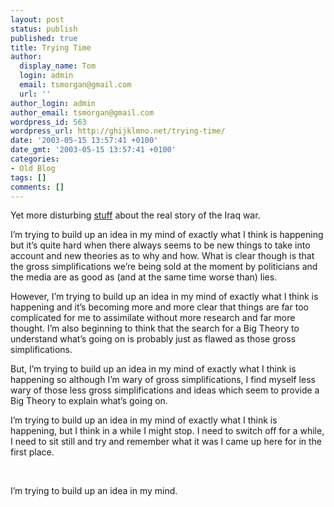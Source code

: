 ```yaml
---
layout: post
status: publish
published: true
title: Trying Time
author:
  display_name: Tom
  login: admin
  email: tsmorgan@gmail.com
  url: ''
author_login: admin
author_email: tsmorgan@gmail.com
wordpress_id: 563
wordpress_url: http://ghijklmno.net/trying-time/
date: '2003-05-15 13:57:41 +0100'
date_gmt: '2003-05-15 13:57:41 +0100'
categories:
- Old Blog
tags: []
comments: []
---
```

<p>Yet more disturbing <a href="http://www.commondreams.org/views03/0513-10.htm">stuff</a> about the real story of the Iraq war.</p>

<p class="firstpar">I&#8217;m trying to build up an idea in my mind of exactly what I think is happening but it&#8217;s quite hard when there always seems to be new things to take into account and new theories as to why and how. What is clear though is that  the gross simplifications we&#8217;re being sold at the moment by politicians and the media are as good as (and at the same time worse than) lies.</p>

<p>However, I&#8217;m trying to build up an idea in my mind of exactly what I think is happening and it&#8217;s becoming more and more clear that things are far too complicated for me to assimilate without more research and far more thought. I&#8217;m also beginning to think that the search for a Big Theory to understand what&#8217;s going on is probably just as flawed as those gross simplifications.</p>

<p>But, I&#8217;m trying to build up an idea in my mind of exactly what I think is happening so although I&#8217;m wary of gross simplifications, I find myself less wary of those less gross simplifications and ideas which seem to provide a Big Theory to explain what&#8217;s going on.</p>

<p>I&#8217;m trying to build up an idea in my mind of exactly what I think is happening, but I think in a while I might stop. I need to switch off for a while, I need to sit still and try and remember what it was I came up here for in the first place.</p>
<br/>
<p class="firstpar">I&#8217;m trying to build up an idea in my mind.</p>


